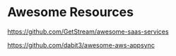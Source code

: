 # Awesome Resources

https://github.com/GetStream/awesome-saas-services

https://github.com/dabit3/awesome-aws-appsync
